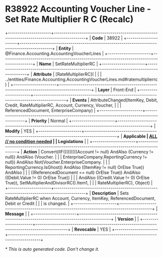 ﻿---
erp.type: front-end-business-rule
erp.entity: Finance.Accounting.AccountingVoucherLines
---

# R38922 Accounting Voucher Line - Set Rate Multiplier R C (Recalc)
+----------------------+----------------------------------------------------------------------------------------------+
| **Code**             | 38922                                                                                        |
+----------------------+----------------------------------------------------------------------------------------------+
| **Entity**           | @Finance.Accounting.AccountingVoucherLines                                                   |
+----------------------+----------------------------------------------------------------------------------------------+
| **Name**             | SetRateMultiplierRC                                                                          |
+----------------------+----------------------------------------------------------------------------------------------+
| **Attribute**        | [RateMultiplierRC](                                                                          |
|                      | ../entities/Finance.Accounting.AccountingVoucherLines.md#ratemultiplierrc)                   |
+----------------------+----------------------------------------------------------------------------------------------+
| **Layer**            | Front-End                                                                                    |
+----------------------+----------------------------------------------------------------------------------------------+
| **Events**           | AttributeChanged(ItemKey, Debit, Credit, RateMultiplierRC, Account, Currency, Voucher,       |
|                      | ReferencedDocument, EnterpriseCompany)                                                       |
+----------------------+----------------------------------------------------------------------------------------------+
| **Priority**         | Normal                                                                                       |
+----------------------+----------------------------------------------------------------------------------------------+
| **Modify**           | YES                                                                                          |
+----------------------+----------------------------------------------------------------------------------------------+
| **Applicable         | [ALL // no condition needed](xref:applicable-legislations)                                   |
| Legislations**       |                                                                                              |
+----------------------+----------------------------------------------------------------------------------------------+
| **Action**           | Convert(IIF(((((((((Account != null) AndAlso (Currency != null)) AndAlso (Voucher.           |
|                      | EnterpriseCompany.ReportingCurrency != null)) AndAlso Not(Voucher.EnterpriseCompany.         |
|                      | ReportingCurrency.IsGhost)) AndAlso ((ItemKey != null) OrElse True)) AndAlso                 |
|                      | ((ReferencedDocument == null) OrElse True)) AndAlso ((Debit.Value != 0) OrElse True))        |
|                      | AndAlso ((Credit.Value != 0) OrElse True)), SetMultiplierAndDivisorRC().Item1,               |
|                      | RateMultiplierRC), Object)                                                                   |
+----------------------+----------------------------------------------------------------------------------------------+
| **Description**      | Sets RateMultiplierRC when Account, Currency, ItemKey, ReferencedDocument, Debit or Credit   |
|                      | is changed.                                                                                  |
+----------------------+----------------------------------------------------------------------------------------------+
| **Message**          |                                                                                              |
+----------------------+----------------------------------------------------------------------------------------------+
| **Version**          |                                                                                              |
+----------------------+----------------------------------------------------------------------------------------------+
| **Revocable**        | YES                                                                                          |
+----------------------+----------------------------------------------------------------------------------------------+

*\* This is auto generated code. Don't change it.*
